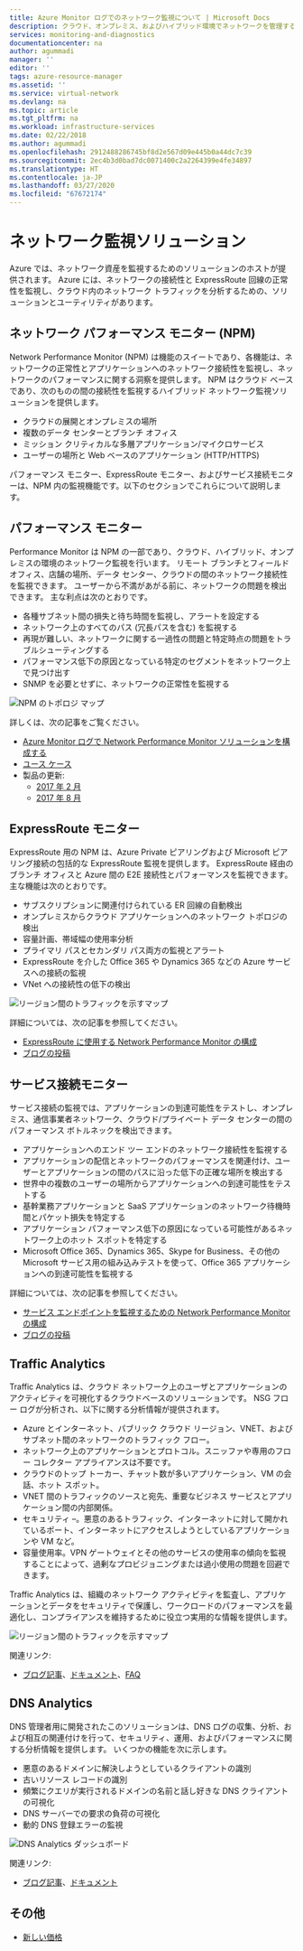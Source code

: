```yaml
---
title: Azure Monitor ログでのネットワーク監視について | Microsoft Docs
description: クラウド、オンプレミス、およびハイブリッド環境でネットワークを管理するための、NPM などのネットワーク監視ソリューションの概要を説明します。
services: monitoring-and-diagnostics
documentationcenter: na
author: agummadi
manager: ''
editor: ''
tags: azure-resource-manager
ms.assetid: ''
ms.service: virtual-network
ms.devlang: na
ms.topic: article
ms.tgt_pltfrm: na
ms.workload: infrastructure-services
ms.date: 02/22/2018
ms.author: agummadi
ms.openlocfilehash: 2912488286745bf8d2e567d09e445b0a44dc7c39
ms.sourcegitcommit: 2ec4b3d0bad7dc0071400c2a2264399e4fe34897
ms.translationtype: HT
ms.contentlocale: ja-JP
ms.lasthandoff: 03/27/2020
ms.locfileid: "67672174"
---
```

# <a name="network-monitoring-solutions"></a>ネットワーク監視ソリューション 

Azure では、ネットワーク資産を監視するためのソリューションのホストが提供されます。 Azure には、ネットワークの接続性と ExpressRoute 回線の正常性を監視し、クラウド内のネットワーク トラフィックを分析するための、ソリューションとユーティリティがあります。

## <a name="network-performance-monitor-npm"></a>ネットワーク パフォーマンス モニター (NPM)

Network Performance Monitor (NPM) は機能のスイートであり、各機能は、ネットワークの正常性とアプリケーションへのネットワーク接続性を監視し、ネットワークのパフォーマンスに関する洞察を提供します。 NPM はクラウド ベースであり、次のものの間の接続性を監視するハイブリッド ネットワーク監視ソリューションを提供します。
 
* クラウドの展開とオンプレミスの場所
* 複数のデータ センターとブランチ オフィス
* ミッション クリティカルな多層アプリケーション/マイクロサービス
* ユーザーの場所と Web ベースのアプリケーション (HTTP/HTTPS) 

パフォーマンス モニター、ExpressRoute モニター、およびサービス接続モニターは、NPM 内の監視機能です。以下のセクションでこれらについて説明します。

## <a name="performance-monitor"></a>パフォーマンス モニター

Performance Monitor は NPM の一部であり、クラウド、ハイブリッド、オンプレミスの環境のネットワーク監視を行います。 リモート ブランチとフィールド オフィス、店舗の場所、データ センター、クラウドの間のネットワーク接続性を監視できます。 ユーザーから不満があがる前に、ネットワークの問題を検出できます。 主な利点は次のとおりです。

* 各種サブネット間の損失と待ち時間を監視し、アラートを設定する
* ネットワーク上のすべてのパス (冗長パスを含む) を監視する
* 再現が難しい、ネットワークに関する一過性の問題と特定時点の問題をトラブルシューティングする
* パフォーマンス低下の原因となっている特定のセグメントをネットワーク上で見つけ出す
* SNMP を必要とせずに、ネットワークの正常性を監視する

![NPM のトポロジ マップ](./media/network-monitoring-overview/npm-topology-map.png) 

詳しくは、次の記事をご覧ください。

* [Azure Monitor ログで Network Performance Monitor ソリューションを構成する](../azure-monitor/insights/network-performance-monitor.md) 
* [ユース ケース](https://blogs.technet.microsoft.com/msoms/2016/08/30/monitor-on-premises-cloud-iaas-and-hybrid-networks-using-oms-network-performance-monitor/)
* 製品の更新:
  * [2017 年 2 月](https://blogs.technet.microsoft.com/msoms/2017/02/27/oms-network-performance-monitor-is-now-generally-available/)
  * [2017 年 8 月](https://blogs.technet.microsoft.com/msoms/2017/08/14/improvements-to-oms-network-performance-monitor/)

## <a name="expressroute-monitor"></a>ExpressRoute モニター

ExpressRoute 用の NPM は、Azure Private ピアリングおよび Microsoft ピアリング接続の包括的な ExpressRoute 監視を提供します。 ExpressRoute 経由のブランチ オフィスと Azure 間の E2E 接続性とパフォーマンスを監視できます。 主な機能は次のとおりです。

* サブスクリプションに関連付けられている ER 回線の自動検出
* オンプレミスからクラウド アプリケーションへのネットワーク トポロジの検出
* 容量計画、帯域幅の使用率分析
* プライマリ パスとセカンダリ パス両方の監視とアラート
* ExpressRoute を介した Office 365 や Dynamics 365 などの Azure サービスへの接続の監視
* VNet への接続性の低下の検出

![リージョン間のトラフィックを示すマップ](./media/network-monitoring-overview/expressroute-topology-map.png) 

詳細については、次の記事を参照してください。

* [ExpressRoute に使用する Network Performance Monitor の構成](../expressroute/how-to-npm.md)
* [ブログの投稿](https://aka.ms/NPMExRmonitorGA)

## <a name="service-connectivity-monitor"></a>サービス接続モニター

サービス接続の監視では、アプリケーションの到達可能性をテストし、オンプレミス、通信事業者ネットワーク、クラウド/プライベート データ センターの間のパフォーマンス ボトルネックを検出できます。

* アプリケーションへのエンド ツー エンドのネットワーク接続性を監視する
* アプリケーションの配信とネットワークのパフォーマンスを関連付け、ユーザーとアプリケーションの間のパスに沿った低下の正確な場所を検出する
* 世界中の複数のユーザーの場所からアプリケーションへの到達可能性をテストする
* 基幹業務アプリケーションと SaaS アプリケーションのネットワーク待機時間とパケット損失を特定する
* アプリケーション パフォーマンス低下の原因になっている可能性があるネットワーク上のホット スポットを特定する
* Microsoft Office 365、Dynamics 365、Skype for Business、その他の Microsoft サービス用の組み込みテストを使って、Office 365 アプリケーションへの到達可能性を監視する

詳細については、次の記事を参照してください。

* [サービス エンドポイントを監視するための Network Performance Monitor の構成](../azure-monitor/insights/network-performance-monitor-service-connectivity.md#configuration)
* [ブログの投稿](https://aka.ms/svcendptmonitor)

## <a name="traffic-analytics"></a>Traffic Analytics
Traffic Analytics は、クラウド ネットワーク上のユーザとアプリケーションのアクティビティを可視化するクラウドベースのソリューションです。 NSG フロー ログが分析され、以下に関する分析情報が提供されます。

* Azure とインターネット、パブリック クラウド リージョン、VNET、およびサブネット間のネットワークのトラフィック フロー。
* ネットワーク上のアプリケーションとプロトコル。スニッファや専用のフロー コレクター アプライアンスは不要です。
* クラウドのトップ トーカー、チャット数が多いアプリケーション、VM の会話、ホット スポット。
* VNET 間のトラフィックのソースと宛先、重要なビジネス サービスとアプリケーション間の内部関係。
* セキュリティ –。悪意のあるトラフィック、インターネットに対して開かれているポート、インターネットにアクセスしようとしているアプリケーションや VM など。
* 容量使用率。VPN ゲートウェイとその他のサービスの使用率の傾向を監視することによって、過剰なプロビジョニングまたは過小使用の問題を回避できます。

Traffic Analytics は、組織のネットワーク アクティビティを監査し、アプリケーションとデータをセキュリティで保護し、ワークロードのパフォーマンスを最適化し、コンプライアンスを維持するために役立つ実用的な情報を提供します。

![リージョン間のトラフィックを示すマップ](../network-watcher/media/traffic-analytics/geo-map-view-showcasing-traffic-distribution-to-countries-and-continents.png) 

関連リンク:
* [ブログ記事](https://aka.ms/trafficanalytics)、[ドキュメント](https://aka.ms/trafficanalyticsdocs)、[FAQ](https://docs.microsoft.com/azure/network-watcher/traffic-analytics-faq)

## <a name="dns-analytics"></a>DNS Analytics
DNS 管理者用に開発されたこのソリューションは、DNS ログの収集、分析、および相互の関連付けを行って、セキュリティ、運用、およびパフォーマンスに関する分析情報を提供します。  いくつかの機能を次に示します。

* 悪意のあるドメインに解決しようとしているクライアントの識別
* 古いリソース レコードの識別
* 頻繁にクエリが実行されるドメインの名前と話し好きな DNS クライアントの可視化
* DNS サーバーでの要求の負荷の可視化
* 動的 DNS 登録エラーの監視

![DNS Analytics ダッシュボード](./media/network-monitoring-overview/dns-analytics-overview.png) 

関連リンク:
* [ブログ記事](https://blogs.technet.microsoft.com/msoms/2017/04/19/introducing-oms-dns-analytics/)、[ドキュメント](https://docs.microsoft.com/azure/log-analytics/log-analytics-dns)

## <a name="miscellaneous"></a>その他

* [新しい価格](https://docs.microsoft.com/azure/log-analytics/log-analytics-network-performance-monitor-pricing-faq)
